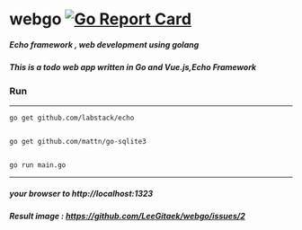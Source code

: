 # webgo   [![Go Report Card](https://goreportcard.com/badge/github.com/LeeGitaek/webgo)](https://goreportcard.com/report/github.com/LeeGitaek/webgo)
##### Echo framework , web development using golang
##### This is a todo web app written in Go and Vue.js,Echo Framework

### Run
  -----------------------
  
  ```
  go get github.com/labstack/echo


  go get github.com/mattn/go-sqlite3


  go run main.go
  ```
  ------------------------

##### your browser to http://localhost:1323 <br>

##### Result image : https://github.com/LeeGitaek/webgo/issues/2
